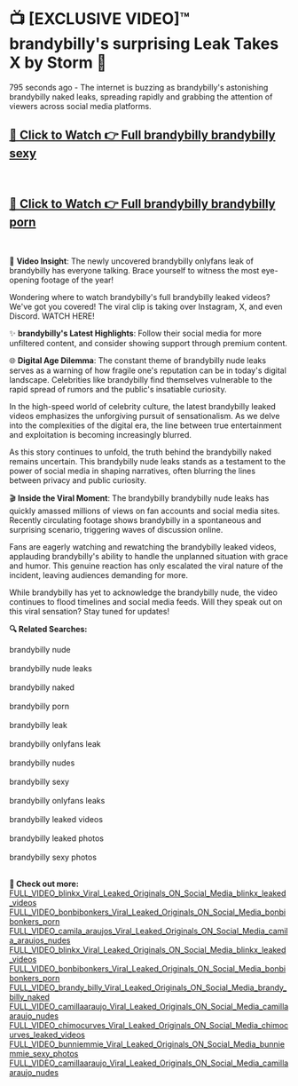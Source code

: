 # 📺 [EXCLUSIVE VIDEO]™ brandybilly's surprising Leak Takes X by Storm 🚀

795 seconds ago - The internet is buzzing as brandybilly's astonishing brandybilly naked leaks, spreading rapidly and grabbing the attention of viewers across social media platforms.

<h2><a href="https://github-6l9.pages.dev/link1">🔗 Click to Watch 👉 Full brandybilly brandybilly sexy</a></h2><br>
<h2><a href="https://github-6l9.pages.dev/link2">🔗 Click to Watch 👉 Full brandybilly brandybilly porn</a></h2><br>

🎥 **Video Insight**: The newly uncovered brandybilly onlyfans leak of brandybilly has everyone talking. Brace yourself to witness the most eye-opening footage of the year!

Wondering where to watch brandybilly's full brandybilly leaked videos? We've got you covered! The viral clip is taking over Instagram, X, and even Discord. WATCH HERE!

✨ **brandybilly's Latest Highlights**: Follow their social media for more unfiltered content, and consider showing support through premium content.

🌐 **Digital Age Dilemma**: The constant theme of brandybilly nude leaks serves as a warning of how fragile one's reputation can be in today's digital landscape. Celebrities like brandybilly find themselves vulnerable to the rapid spread of rumors and the public's insatiable curiosity.

In the high-speed world of celebrity culture, the latest brandybilly leaked videos emphasizes the unforgiving pursuit of sensationalism. As we delve into the complexities of the digital era, the line between true entertainment and exploitation is becoming increasingly blurred.

As this story continues to unfold, the truth behind the brandybilly naked remains uncertain. This brandybilly nude leaks stands as a testament to the power of social media in shaping narratives, often blurring the lines between privacy and public curiosity.

🎬 **Inside the Viral Moment**: The brandybilly brandybilly nude leaks has quickly amassed millions of views on fan accounts and social media sites. Recently circulating footage shows brandybilly in a spontaneous and surprising scenario, triggering waves of discussion online.

Fans are eagerly watching and rewatching the brandybilly leaked videos, applauding brandybilly's ability to handle the unplanned situation with grace and humor. This genuine reaction has only escalated the viral nature of the incident, leaving audiences demanding for more.

While brandybilly has yet to acknowledge the brandybilly nude, the video continues to flood timelines and social media feeds. Will they speak out on this viral sensation? Stay tuned for updates!

<strong>🔍 Related Searches:</strong>

brandybilly nude
<br><br>
brandybilly nude leaks
<br><br>
brandybilly naked
<br><br>
brandybilly porn
<br><br>
brandybilly leak
<br><br>
brandybilly onlyfans leak
<br><br>
brandybilly nudes
<br><br>
brandybilly sexy
<br><br>
brandybilly onlyfans leaks
<br><br>
brandybilly leaked videos
<br><br>
brandybilly leaked photos
<br><br>
brandybilly sexy photos
<br><br>



<strong>🔗 Check out more:</strong><br>
<a href="./FULL_VIDEO_blinkx_Viral_Leaked_Originals_ON_Social_Media_blinkx_leaked_videos.md">FULL_VIDEO_blinkx_Viral_Leaked_Originals_ON_Social_Media_blinkx_leaked_videos</a><br>
<a href="./FULL_VIDEO_bonbibonkers_Viral_Leaked_Originals_ON_Social_Media_bonbibonkers_porn.md">FULL_VIDEO_bonbibonkers_Viral_Leaked_Originals_ON_Social_Media_bonbibonkers_porn</a><br>
<a href="./FULL_VIDEO_camila_araujos_Viral_Leaked_Originals_ON_Social_Media_camila_araujos_nudes.md">FULL_VIDEO_camila_araujos_Viral_Leaked_Originals_ON_Social_Media_camila_araujos_nudes</a><br>
<a href="./FULL_VIDEO_blinkx_Viral_Leaked_Originals_ON_Social_Media_blinkx_leaked_videos.md">FULL_VIDEO_blinkx_Viral_Leaked_Originals_ON_Social_Media_blinkx_leaked_videos</a><br>
<a href="./FULL_VIDEO_bonbibonkers_Viral_Leaked_Originals_ON_Social_Media_bonbibonkers_porn.md">FULL_VIDEO_bonbibonkers_Viral_Leaked_Originals_ON_Social_Media_bonbibonkers_porn</a><br>
<a href="./FULL_VIDEO_brandy_billy_Viral_Leaked_Originals_ON_Social_Media_brandy_billy_naked.md">FULL_VIDEO_brandy_billy_Viral_Leaked_Originals_ON_Social_Media_brandy_billy_naked</a><br>
<a href="./FULL_VIDEO_camillaaraujo_Viral_Leaked_Originals_ON_Social_Media_camillaaraujo_nudes.md">FULL_VIDEO_camillaaraujo_Viral_Leaked_Originals_ON_Social_Media_camillaaraujo_nudes</a><br>
<a href="./FULL_VIDEO_chimocurves_Viral_Leaked_Originals_ON_Social_Media_chimocurves_leaked_videos.md">FULL_VIDEO_chimocurves_Viral_Leaked_Originals_ON_Social_Media_chimocurves_leaked_videos</a><br>
<a href="./FULL_VIDEO_bunniemmie_Viral_Leaked_Originals_ON_Social_Media_bunniemmie_sexy_photos.md">FULL_VIDEO_bunniemmie_Viral_Leaked_Originals_ON_Social_Media_bunniemmie_sexy_photos</a><br>
<a href="./FULL_VIDEO_camillaaraujo_Viral_Leaked_Originals_ON_Social_Media_camillaaraujo_nudes.md">FULL_VIDEO_camillaaraujo_Viral_Leaked_Originals_ON_Social_Media_camillaaraujo_nudes</a><br>
